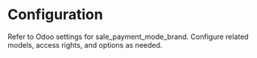 # Configuration

Refer to Odoo settings for sale_payment_mode_brand. Configure related models, access rights, and options as needed.
